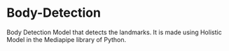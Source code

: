 # Body-Detection
Body Detection Model that detects the landmarks. It is made using Holistic Model in the Mediapipe library of Python.
